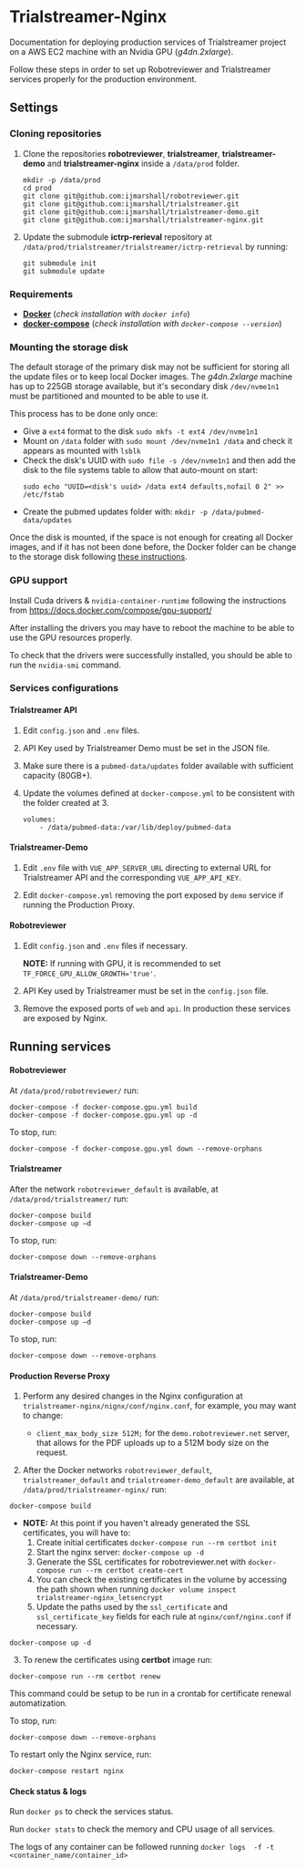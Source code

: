 # Trialstreamer-Nginx
Documentation for deploying production services of Trialstreamer project on a AWS EC2 machine with an Nvidia GPU (_g4dn.2xlarge_). 

Follow these steps in order to set up Robotreviewer and Trialstreamer services properly for
the production environment.

## Settings 

### Cloning repositories 

1. Clone the repositories **robotreviewer**, **trialstreamer**, **trialstreamer-demo** and **trialstreamer-nginx**
   inside a `/data/prod` folder. 

   ```
   mkdir -p /data/prod
   cd prod
   git clone git@github.com:ijmarshall/robotreviewer.git
   git clone git@github.com:ijmarshall/trialstreamer.git
   git clone git@github.com:ijmarshall/trialstreamer-demo.git
   git clone git@github.com:ijmarshall/trialstreamer-nginx.git
   ```

2. Update the submodule **ictrp-rerieval** repository at `/data/prod/trialstreamer/trialstreamer/ictrp-retrieval` by running: 
    ```   
    git submodule init  
    git submodule update 
    ```
### Requirements

- [**Docker**](https://docs.docker.com/engine/install/ubuntu/) (_check installation with `docker info`_)  
- [**docker-compose**](https://docs.docker.com/compose/install/) (_check installation with `docker-compose --version`_)

### Mounting the storage disk

The default storage of the primary disk may not be sufficient for storing all the update files or to keep local Docker images.
The _g4dn.2xlarge_ machine has up to 225GB storage available, but it's secondary disk `/dev/nvme1n1` must be partitioned and mounted to be able to use it.

This process has to be done only once:

- Give a `ext4` format to the disk `sudo mkfs -t ext4 /dev/nvme1n1`
- Mount on `/data` folder with `sudo mount /dev/nvme1n1 /data` and check it appears as mounted with `lsblk`
- Check the disk's UUID with `sudo file -s /dev/nvme1n1` and then add the disk to the file systems table to allow 
  that auto-mount on start:
  ```
  sudo echo "UUID=<disk's uuid> /data ext4 defaults,nofail 0 2" >> /etc/fstab
  ```
- Create the pubmed updates folder with: `mkdir -p /data/pubmed-data/updates`

Once the disk is mounted, if the space is not enough for creating all Docker images, and if it has not been done before,
the Docker folder can be change to the storage disk following [these instructions](https://www.guguweb.com/2019/02/07/how-to-move-docker-data-directory-to-another-location-on-ubuntu/).

### GPU support

Install Cuda drivers & `nvidia-container-runtime` following the instructions from https://docs.docker.com/compose/gpu-support/  

After installing the drivers you may have to reboot the machine to be able to use the GPU resources properly. 

To check that the drivers were successfully installed, you should be able to run the `nvidia-smi` command.

### Services configurations

#### Trialstreamer API 

1. Edit `config.json` and `.env` files.  

2. API Key used by Trialstreamer Demo must be set in the JSON file.  

3. Make sure there is a `pubmed-data/updates` folder available with sufficient capacity (80GB+).

4. Update the volumes defined at `docker-compose.yml` to be consistent with the folder created at 3. 
    ```
    volumes: 
        - /data/pubmed-data:/var/lib/deploy/pubmed-data 
    ```

#### Trialstreamer-Demo 

1. Edit `.env` file with `VUE_APP_SERVER_URL` directing to external URL for Trialstreamer API and 
   the corresponding `VUE_APP_API_KEY`.

2. Edit `docker-compose.yml` removing the port exposed by `demo` service if running the Production Proxy. 
 
#### Robotreviewer 

1. Edit `config.json` and `.env` files if necessary. 

    **NOTE:** If running with GPU, it is recommended to set `TF_FORCE_GPU_ALLOW_GROWTH='true'`.

2. API Key used by Trialstreamer must be set in the `config.json` file.

3. Remove the exposed ports of `web` and `api`. In production these services are exposed by Nginx.

## Running services 

#### Robotreviewer 

At `/data/prod/robotreviewer/` run: 
```
docker-compose -f docker-compose.gpu.yml build
docker-compose -f docker-compose.gpu.yml up -d
```
To stop, run: 
```
docker-compose -f docker-compose.gpu.yml down --remove-orphans 
```

#### Trialstreamer 

After the network `robotreviewer_default` is available, at `/data/prod/trialstreamer/` run: 

```
docker-compose build 
docker-compose up –d 
```
To stop, run: 
```
docker-compose down --remove-orphans 
```

#### Trialstreamer-Demo 

At `/data/prod/trialstreamer-demo/` run: 

```
docker-compose build
docker-compose up –d 
```
To stop, run: 
```
docker-compose down --remove-orphans 
```
 
#### Production Reverse Proxy

1. Perform any desired changes in the Nginx configuration at `trialstreamer-nginx/nignx/conf/nginx.conf`,
   for example, you may want to change:
   - `client_max_body_size 512M;` for the `demo.robotreviewer.net` server, that allows for the PDF uploads up to a 512M body size on the request.

2. After the Docker networks `robotreviewer_default`, `trialstreamer_default` and `trialstreamer-demo_default` are available, 
at `/data/prod/trialstreamer-nginx/` run:

```
docker-compose build 
```
* **NOTE:** At this point if you haven't already generated the SSL certificates, you will have to:
   1. Create initial certificates `docker-compose run --rm certbot init`
   2. Start the nginx server: `docker-compose up -d`
   3. Generate the SSL certificates for robotreviewer.net with `docker-compose run --rm certbot create-cert`
   4. You can check the existing certificates in the volume by accessing the path shown when running `docker volume inspect trialstreamer-nginx_letsencrypt`
   5. Update the paths used by the `ssl_certificate` and `ssl_certificate_key` fields for each rule at `nginx/conf/nginx.conf` if necessary.
    
```
docker-compose up -d
```


3. To renew the certificates using **certbot** image run:
```
docker-compose run --rm certbot renew
```
This command could be setup to be run in a crontab for certificate renewal automatization.

To stop, run: 
```
docker-compose down --remove-orphans 
```

To restart only the Nginx service, run:
```
docker-compose restart nginx
```


#### Check status & logs 

Run `docker ps` to check the services status.

Run `docker stats` to check the memory and CPU usage of all services.

The logs of any container can be followed running `docker logs  -f -t <container_name/container_id>`
